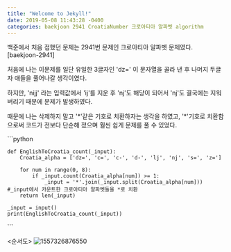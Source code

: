 ```yaml
---
title: "Welcome to Jekyll!"
date: 2019-05-08 11:43:28 -0400
categories: baekjoon 2941 CroatiaNumber 크로아티아 알파벳 algorithm
---
```

백준에서 처음 접했던 문제는 2941번 문제인 크로아티아 알파벳 문제였다.
[baekjoon-2941]

처음에 나는 이문제를 일단 유일한 3글자인 'dz=' 이 문자열을 골라 낸 후 나머지 두글자 애들을 풀어나갈 생각이였다.

하지만, 'nijj' 라는 입력값에서 'ij'를 지운 후 'nj'도 해당이 되어서 'nj'도 결국에는 지워버리기 때문에 문제가 발생하였다.

때문에 나는 삭제하지 말고 '\*'같은 기호로 치환하자는 생각을 하였고, '\*'기호로 치환함으로써 코드가 전보다 단순해 졌으며
훨씬 쉽게 문제를 풀 수 있었다.

​```python

    def EnglishToCroatia_count(_input):
        Croatia_alpha = ['dz=', 'c=', 'c-', 'd-', 'lj', 'nj', 's=', 'z=']
    
        for num in range(0, 8):
            if _input.count(Croatia_alpha[num]) >= 1:
                _input = '*'.join(_input.split(Croatia_alpha[num])) #_input에서 카운트한 크로아티아 알파벳들을 *로 치환
        return len(_input)
    
    _input = input()
    print(EnglishToCroatia_count(_input))
​```

<순서도>
![1557326876550](https://user-images.githubusercontent.com/50315641/57384572-d4071d00-71eb-11e9-8094-cfc1d974d207.jpg)

